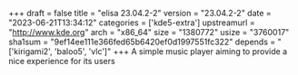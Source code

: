 +++
draft = false
title = "elisa 23.04.2-2"
version = "23.04.2-2"
date = "2023-06-21T13:34:12"
categories = ['kde5-extra']
upstreamurl = "http://www.kde.org"
arch = "x86_64"
size = "1380772"
usize = "3760017"
sha1sum = "9ef14ee111e366fed65b6420ef0d1997551fc322"
depends = "['kirigami2', 'baloo5', 'vlc']"
+++
A simple music player aiming to provide a nice experience for its users